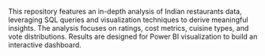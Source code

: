 
This repository features an in-depth analysis of Indian restaurants data, leveraging SQL queries and visualization techniques to derive meaningful insights. The analysis focuses on ratings, cost metrics, cuisine types, and vote distributions. Results are designed for Power BI visualization to build an interactive dashboard.
